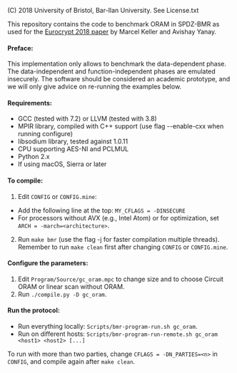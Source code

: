(C) 2018 University of Bristol, Bar-Ilan University. See License.txt

This repository contains the code to benchmark ORAM in SPDZ-BMR as used for the [Eurocrypt 2018 paper](https://eprint.iacr.org/2017/981) by Marcel Keller and Avishay Yanay.

#### Preface:

This implementation only allows to benchmark the data-dependent phase. The data-independent and function-independent phases are emulated insecurely. The software should be considered an academic prototype, and we will only give advice on re-running the examples below.

#### Requirements:
 - GCC (tested with 7.2) or LLVM (tested with 3.8)
 - MPIR library, compiled with C++ support (use flag --enable-cxx when running configure)
 - libsodium library, tested against 1.0.11
 - CPU supporting AES-NI and PCLMUL
 - Python 2.x
 - If using macOS, Sierra or later

#### To compile:

1) Edit `CONFIG` or `CONFIG.mine`:

 - Add the following line at the top: `MY_CFLAGS = -DINSECURE`
 - For processors without AVX (e.g., Intel Atom) or for optimization, set `ARCH = -march=<architecture>`.

2) Run `make bmr` (use the flag -j for faster compilation multiple threads). Remember to run `make clean` first after changing `CONFIG` or `CONFIG.mine`.

#### Configure the parameters:

1) Edit `Program/Source/gc_oram.mpc` to change size and to choose Circuit ORAM or linear scan without ORAM.
2) Run `./compile.py -D gc_oram`.

#### Run the protocol:

- Run everything locally: `Scripts/bmr-program-run.sh gc_oram`.
- Run on different hosts: `Scripts/bmr-program-run-remote.sh gc_oram <host1> <host2> [...]`

To run with more than two parties, change `CFLAGS = -DN_PARTIES=<n>` in `CONFIG`, and compile again after `make clean`.
